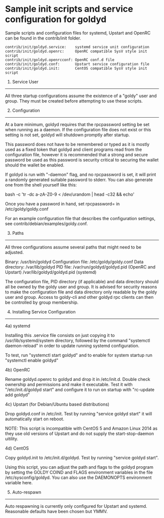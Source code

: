 Sample init scripts and service configuration for goldyd
==========================================================

Sample scripts and configuration files for systemd, Upstart and OpenRC
can be found in the contrib/init folder.

    contrib/init/goldyd.service:    systemd service unit configuration
    contrib/init/goldyd.openrc:     OpenRC compatible SysV style init script
    contrib/init/goldyd.openrcconf: OpenRC conf.d file
    contrib/init/goldyd.conf:       Upstart service configuration file
    contrib/init/goldyd.init:       CentOS compatible SysV style init script

1. Service User
---------------------------------

All three startup configurations assume the existence of a "goldy" user
and group.  They must be created before attempting to use these scripts.

2. Configuration
---------------------------------

At a bare minimum, goldyd requires that the rpcpassword setting be set
when running as a daemon.  If the configuration file does not exist or this
setting is not set, goldyd will shutdown promptly after startup.

This password does not have to be remembered or typed as it is mostly used
as a fixed token that goldyd and client programs read from the configuration
file, however it is recommended that a strong and secure password be used
as this password is security critical to securing the wallet should the
wallet be enabled.

If goldyd is run with "-daemon" flag, and no rpcpassword is set, it will
print a randomly generated suitable password to stderr.  You can also
generate one from the shell yourself like this:

bash -c 'tr -dc a-zA-Z0-9 < /dev/urandom | head -c32 && echo'

Once you have a password in hand, set rpcpassword= in /etc/goldy/goldy.conf

For an example configuration file that describes the configuration settings,
see contrib/debian/examples/goldy.conf.

3. Paths
---------------------------------

All three configurations assume several paths that might need to be adjusted.

Binary:              /usr/bin/goldyd
Configuration file:  /etc/goldy/goldy.conf
Data directory:      /var/lib/goldyd
PID file:            /var/run/goldyd/goldyd.pid (OpenRC and Upstart)
                     /var/lib/goldyd/goldyd.pid (systemd)

The configuration file, PID directory (if applicable) and data directory
should all be owned by the goldy user and group.  It is advised for security
reasons to make the configuration file and data directory only readable by the
goldy user and group.  Access to goldy-cli and other goldyd rpc clients
can then be controlled by group membership.

4. Installing Service Configuration
-----------------------------------

4a) systemd

Installing this .service file consists on just copying it to
/usr/lib/systemd/system directory, followed by the command
"systemctl daemon-reload" in order to update running systemd configuration.

To test, run "systemctl start goldyd" and to enable for system startup run
"systemctl enable goldyd"

4b) OpenRC

Rename goldyd.openrc to goldyd and drop it in /etc/init.d.  Double
check ownership and permissions and make it executable.  Test it with
"/etc/init.d/goldyd start" and configure it to run on startup with
"rc-update add goldyd"

4c) Upstart (for Debian/Ubuntu based distributions)

Drop goldyd.conf in /etc/init.  Test by running "service goldyd start"
it will automatically start on reboot.

NOTE: This script is incompatible with CentOS 5 and Amazon Linux 2014 as they
use old versions of Upstart and do not supply the start-stop-daemon uitility.

4d) CentOS

Copy goldyd.init to /etc/init.d/goldyd. Test by running "service goldyd start".

Using this script, you can adjust the path and flags to the goldyd program by
setting the GOLDY COIND and FLAGS environment variables in the file
/etc/sysconfig/goldyd. You can also use the DAEMONOPTS environment variable here.

5. Auto-respawn
-----------------------------------

Auto respawning is currently only configured for Upstart and systemd.
Reasonable defaults have been chosen but YMMV.
